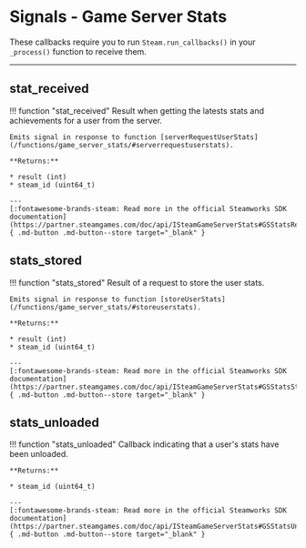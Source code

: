 # Signals - Game Server Stats

These callbacks require you to run ```Steam.run_callbacks()``` in your ```_process()``` function to receive them.

---

## stat_received

!!! function "stat_received"
	Result when getting the latests stats and achievements for a user from the server.

	Emits signal in response to function [serverRequestUserStats](/functions/game_server_stats/#serverrequestuserstats).

	**Returns:**

	* result (int)
	* steam_id (uint64_t)

	---
	[:fontawesome-brands-steam: Read more in the official Steamworks SDK documentation](https://partner.steamgames.com/doc/api/ISteamGameServerStats#GSStatsReceived_t){ .md-button .md-button--store target="_blank" }

## stats_stored

!!! function "stats_stored"
	Result of a request to store the user stats.

	Emits signal in response to function [storeUserStats](/functions/game_server_stats/#storeuserstats).

	**Returns:**

	* result (int)
	* steam_id (uint64_t)

	---
	[:fontawesome-brands-steam: Read more in the official Steamworks SDK documentation](https://partner.steamgames.com/doc/api/ISteamGameServerStats#GSStatsStored_t){ .md-button .md-button--store target="_blank" }

## stats_unloaded

!!! function "stats_unloaded"
	Callback indicating that a user's stats have been unloaded.

	**Returns:**

	* steam_id (uint64_t)

	---
	[:fontawesome-brands-steam: Read more in the official Steamworks SDK documentation](https://partner.steamgames.com/doc/api/ISteamGameServerStats#GSStatsUnloaded_t){ .md-button .md-button--store target="_blank" }
